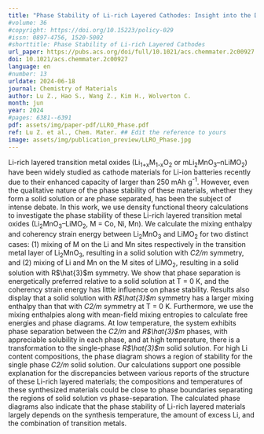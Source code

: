 ```yaml
---
title: "Phase Stability of Li-rich Layered Cathodes: Insight into the Debate over Solid Solutions vs Phase Separation"
#volume: 36
#copyright: https://doi.org/10.15223/policy-029
#issn: 0897-4756, 1520-5002
#shorttitle: Phase Stability of Li-rich Layered Cathodes
url_paper: https://pubs.acs.org/doi/full/10.1021/acs.chemmater.2c00927
doi: 10.1021/acs.chemmater.2c00927
language: en
#number: 13
urldate: 2024-06-18
journal: Chemistry of Materials
author: Lu Z., Hao S., Wang Z., Kim H., Wolverton C.
month: jun
year: 2024
#pages: 6381--6391
pdf: assets/img/paper-pdf/LLRO_Phase.pdf
ref: Lu Z. et al., Chem. Mater. ## Edit the reference to yours
image: assets/img/publication_preview/LLRO_Phase.jpg
---
```


Li-rich layered transition metal oxides (Li<sub>1+x</sub>M<sub>1-x</sub>O<sub>2</sub> or mLi<sub>2</sub>MnO<sub>3</sub>–nLiMO<sub>2</sub>) have been widely studied as cathode materials for Li-ion batteries recently due to their enhanced capacity of larger than 250 mAh g<sup>-1</sup>. 
However, even the qualitative nature of the phase stability of these materials, whether they form a solid solution or are phase separated, has been the subject of intense debate. 
In this work, we use density functional theory calculations to investigate the phase stability of these Li-rich layered transition metal oxides (Li<sub>2</sub>MnO<sub>3</sub>–LiMO<sub>2</sub>, M = Co, Ni, Mn). 
We calculate the mixing enthalpy and coherency strain energy between Li<sub>2</sub>MnO<sub>3</sub> and LiMO<sub>2</sub> for two distinct cases: (1) mixing of M on the Li and Mn sites respectively in the transition metal layer of Li<sub>2</sub>MnO<sub>3</sub>, resulting in 
a solid solution with <em>C2/m</em> symmetry, and (2) mixing of Li and Mn on the M sites of LiMO<sub>2</sub>, resulting in a solid solution with R$\hat{3}$m symmetry. We show that phase separation is energetically preferred relative to a solid solution at 
T = 0 K, and the coherency strain energy has little influence on phase stability. Results also display that a solid solution with <em>R$\hat{3}$m</em> symmetry has a larger mixing enthalpy than that with <em>C2/m</em> symmetry at T = 0 K. Furthermore, 
we use the mixing enthalpies along with mean-field mixing entropies to calculate free energies and phase diagrams. At low temperature, the system exhibits phase separation between the <em>C2/m</em> and <em>R$\hat{3}$m</em> phases, with appreciable solubility in each phase,
and at high temperature, there is a transformation to the single-phase <em>R$\hat{3}$m</em> solid solution. For high Li content compositions, the phase diagram shows a region of stability for the single phase <em>C2/m</em> solid solution. 
Our calculations support one possible explanation for the discrepancies between various reports of the structure of these Li-rich layered materials; the compositions and temperatures of these synthesized materials 
could be close to phase boundaries separating the regions of solid solution vs phase-separation. The calculated phase diagrams also indicate that the phase stability of Li-rich layered materials largely depends on the synthesis 
temperature, the amount of excess Li, and the combination of transition metals.
